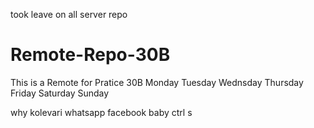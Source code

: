 took leave on all server repo



# Remote-Repo-30B
This is a Remote for Pratice 30B
Monday Tuesday 
Wednsday Thursday
Friday Saturday Sunday




why kolevari
whatsapp
facebook
baby
ctrl s
